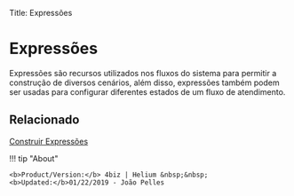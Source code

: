 Title: Expressões

# Expressões

Expressões são recursos utilizados nos fluxos do sistema para permitir a construção de diversos cenários, além disso, expressões também podem ser usadas para configurar diferentes estados de um fluxo de atendimento.

## Relacionado

[Construir Expressões][1]  


[1]:/pt-br/4biz-helium/tracke/configuration/expressions-creator.html


!!! tip "About"

    <b>Product/Version:</b> 4biz | Helium &nbsp;&nbsp;
    <b>Updated:</b>01/22/2019 - João Pelles  
	
